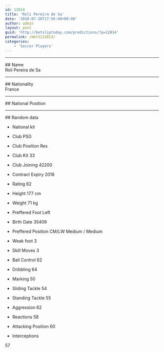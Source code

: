 ```yaml
---
id: 12814
title: 'Roli Pereira de Sa'
date: '2010-07-26T17:56:40+00:00'
author: admin
layout: post
guid: 'http://betsliptoday.com/predictions/?p=12814'
permalink: /mbt1112813/
categories:
    - 'Soccer Players'
---
```


- - - - - -

\## Name  
 Roli Pereira de Sa

- - - - - -

\## Nationality  
 France

- - - - - -

\## National Position

- - - - - -

\## Random data

- National kit
- Club
 PSG

- Club Position
 Res

- Club Kit
 33

- Club Joining
 42200

- Contract Expiry
 2018

- Rating
 62

- Height
 177 cm

- Weight
 71 kg

- Preffered Foot
 Left

- Birth Date
 35409

- Preffered Position
 CM/LW Medium / Medium

- Weak foot
 3

- Skill Moves
 3

- Ball Control
 62

- Dribbling
 64

- Marking
 50

- Sliding Tackle
 54

- Standing Tackle
 55

- Aggression
 62

- Reactions
 58

- Attacking Position
 60

- Interceptions

 57